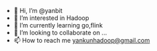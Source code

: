 - 👋 Hi, I’m @yanbit
- 👀 I’m interested in Hadoop
- 🌱 I’m currently learning go,flink
- 💞️ I’m looking to collaborate on ...
- 📫 How to reach me yankunhadoop@gmail.com

<!---
yanbit/yanbit is a ✨ special ✨ repository because its `README.md` (this file) appears on your GitHub profile.
You can click the Preview link to take a look at your changes.
--->

